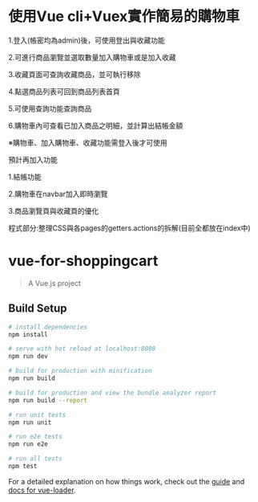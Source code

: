 # 使用Vue cli+Vuex實作簡易的購物車

<p>1.登入(帳密均為admin)後，可使用登出與收藏功能</p>
<p>2.可進行商品瀏覽並選取數量加入購物車或是加入收藏</p>
<p>3.收藏頁面可查詢收藏商品，並可執行移除</p>
<p>4.點選商品列表可回到商品列表首頁</p>
<p>5.可使用查詢功能查詢商品</p>
<p>6.購物車內可查看已加入商品之明細，並計算出結帳金額</p>
<p>※購物車、加入購物車、收藏功能需登入後才可使用</p>

<p>預計再加入功能</p>
<p>1.結帳功能</p>
<p>2.購物車在navbar加入即時瀏覽</p>
<p>3.商品瀏覽頁與收藏頁的優化</p>
<p>程式部分:整理CSS與各pages的getters.actions的拆解(目前全都放在index中)</p>

# vue-for-shoppingcart

> A Vue.js project

## Build Setup

``` bash
# install dependencies
npm install

# serve with hot reload at localhost:8080
npm run dev

# build for production with minification
npm run build

# build for production and view the bundle analyzer report
npm run build --report

# run unit tests
npm run unit

# run e2e tests
npm run e2e

# run all tests
npm test
```

For a detailed explanation on how things work, check out the [guide](http://vuejs-templates.github.io/webpack/) and [docs for vue-loader](http://vuejs.github.io/vue-loader).
